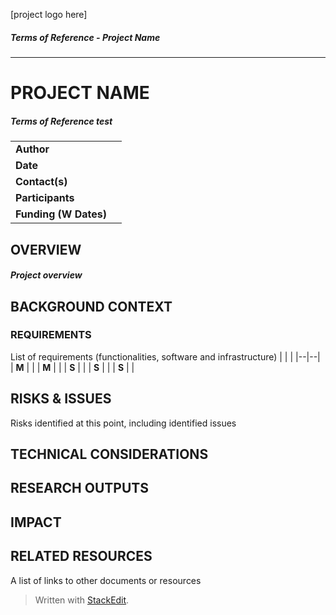 [project logo here]
##### Terms of Reference - Project Name 
---
# PROJECT NAME
##### Terms of Reference test

|  |  |
|--|--|
| **Author** |  |
| **Date** |  |
| **Contact(s)** |  |
| **Participants** |  |
| **Funding (W Dates)** |  |

  

## OVERVIEW
##### Project overview

  

## BACKGROUND CONTEXT
### REQUIREMENTS

List of requirements (functionalities, software and infrastructure)
|  |  |
|--|--|
| **M** |  |
| **M** |  |
| **S** |  |
| **S** |  |
| **S** |  |

  
## RISKS & ISSUES

Risks identified at this point, including identified issues

  

## TECHNICAL CONSIDERATIONS

  

## RESEARCH OUTPUTS

## IMPACT

  

## RELATED RESOURCES

A list of links to other documents or resources



> Written with [StackEdit](https://stackedit.io/).
<!--stackedit_data:
eyJoaXN0b3J5IjpbMTExNjI2NTE0OCwtNTE3MzgyNjc4LDczMD
k5ODExNl19
-->